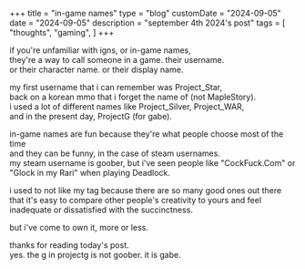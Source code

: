 +++
title = "in-game names"
type = "blog"
customDate = "2024-09-05"
date = "2024-09-05"
description = "september 4th 2024's post"
tags = [
    "thoughts",
    "gaming",
]
+++

if you're unfamiliar with igns, or in-game names,\
they're a way to call someone in a game. their username.\
or their character name. or their display name.

my first username that i can remember was Project_Star,\
back on a korean mmo that i forget the name of (not MapleStory).\
i used a lot of different names like Project_Silver, Project_WAR,\
and in the present day, ProjectG (for gabe).

in-game names are fun because they're what people choose most of the time\
and they can be funny, in the case of steam usernames.\
my steam username is goober, but i've seen people like "CockFuck.Com" or\
"Glock in my Rari" when playing Deadlock.

i used to not like my tag because there are so many good ones out there\
that it's easy to compare other people's creativity to yours and feel\
inadequate or dissatisfied with the succinctness.

but i've come to own it, more or less.

thanks for reading today's post.\
yes. the g in projectg is not goober. it is gabe.